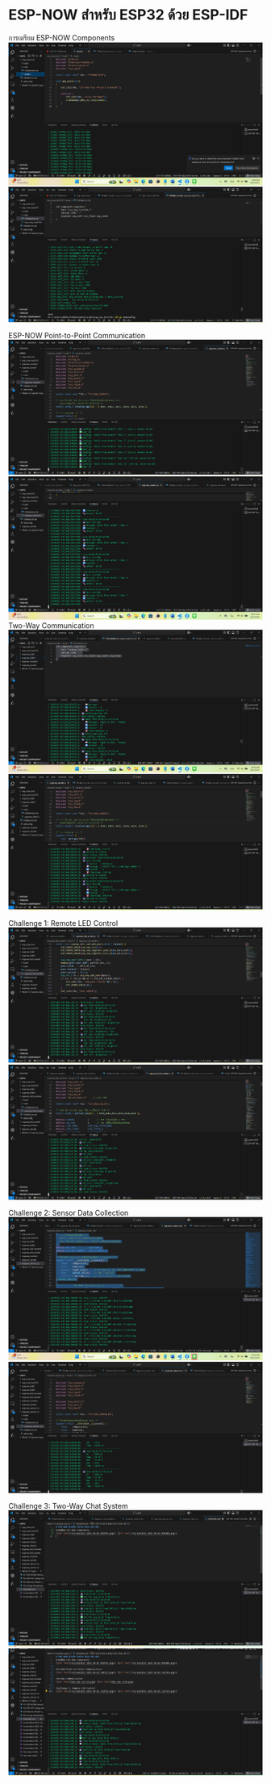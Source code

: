 # ESP-NOW สำหรับ ESP32 ด้วย ESP-IDF
การเตรียม ESP-NOW Components
![alt text](<image/Screenshot 2025-10-02 092939.png>)
![alt text](<image/Screenshot 2025-10-02 095040.png>)

ESP-NOW Point-to-Point Communication
![alt text](<image/Screenshot 2025-10-02 100723.png>)
![alt text](<image/Screenshot 2025-10-02 101749.png>)
Two-Way Communication
![alt text](image/two-way-send.png)
![alt text](image/two-way-recive.png)

Challenge 1: Remote LED Control
![alt text](<image/Screenshot 2025-10-02 112139-1.png>)
![alt text](<image/Screenshot 2025-10-02 112719-1.png>)

Challenge 2: Sensor Data Collection
![alt text](<image/Screenshot 2025-10-02 122107.png>)
![alt text](<image/Screenshot 2025-10-02 122743.png>)

Challenge 3: Two-Way Chat System
![alt text](<image/Screenshot 2025-10-02 124210.png>)
![alt text](<image/Screenshot 2025-10-02 125239.png>)